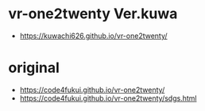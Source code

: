 # vr-one2twenty Ver.kuwa
- https://kuwachi626.github.io/vr-one2twenty/
# original
- https://code4fukui.github.io/vr-one2twenty/
- https://code4fukui.github.io/vr-one2twenty/sdgs.html
